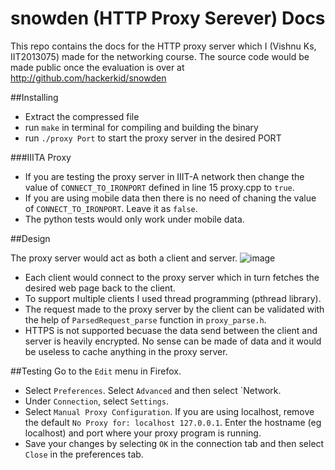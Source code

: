 # snowden (HTTP Proxy Serever) Docs

This repo contains the docs for the HTTP proxy server which I (Vishnu Ks, IIT2013075) made for the networking course. The source code would be made public once the evaluation is over at http://github.com/hackerkid/snowden

##Installing

* Extract the compressed file
* run `make` in terminal for compiling and building the binary
* run `./proxy Port` to start the proxy server in the desired PORT

###IIITA Proxy
* If you are testing the proxy server in IIIT-A network then change the value of `CONNECT_TO_IRONPORT` defined in line 15 proxy.cpp to `true`. 
* If you are using mobile data then there is no need of chaning the value of `CONNECT_TO_IRONPORT`. Leave it as `false`. 
* The python tests would only work under mobile data.  

##Design 

The proxy server would act as both a client and server. 
![image](https://www.drupal.org/files/project-images/proxy.png)

* Each client would connect to the proxy server which in turn fetches the desired web page back to the client.
* To support multiple clients I used thread programming (pthread library). 
* The request made to the proxy server by the client can be validated with the help of `ParsedRequest_parse` function in `proxy_parse.h`. 
* HTTPS is not supported becuase the data send between the client and server is heavily encrypted. No sense can be made of data and it would be useless to cache anything in the proxy server.


##Testing
Go to the `Edit` menu in Firefox.
* Select `Preferences`. Select `Advanced` and then select `Network.
* Under `Connection`, select `Settings`.
* Select `Manual Proxy Configuration`. If you are using localhost, remove the
default `No Proxy for: localhost 127.0.0.1`. Enter the hostname (eg localhost) and port where
your proxy program is running.
* Save your changes by selecting `OK` in the connection tab and then select `Close`
in the preferences tab.


